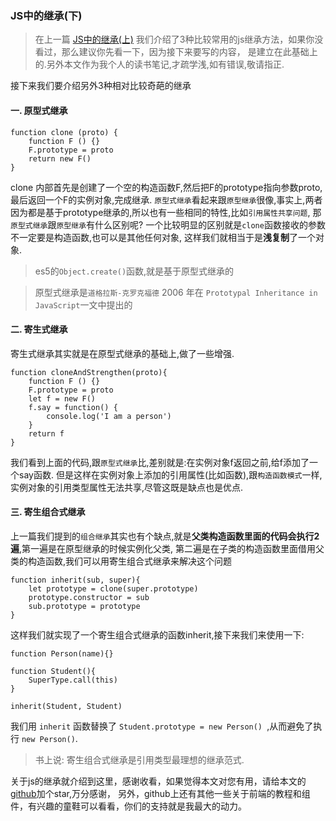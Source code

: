 ### JS中的继承(下)
> 在上一篇 [JS中的继承(上)](https://github.com/noahlam/articles/blob/master/JS%E4%B8%AD%E7%9A%84%E7%BB%A7%E6%89%BF(%E4%B8%8A).md)
 我们介绍了3种比较常用的js继承方法，如果你没看过，那么建议你先看一下，因为接下来要写的内容，
是建立在此基础上的.另外本文作为我个人的读书笔记,才疏学浅,如有错误,敬请指正.

接下来我们要介绍另外3种相对比较奇葩的继承  

#### **一. 原型式继承**

    function clone (proto) {
        function F () {}
        F.prototype = proto
        return new F()
    }
clone 内部首先是创建了一个空的构造函数F,然后把F的prototype指向参数proto,最后返回一个F的实例对象,完成继承.
`原型式继承`看起来跟`原型继承`很像,事实上,两者因为都是基于prototype继承的,所以也有一些相同的特性,比如`引用属性共享问题`,
那`原型式继承`跟`原型继承`有什么区别呢? 一个比较明显的区别就是`clone`函数接收的参数不一定要是构造函数,也可以是其他任何对象,
这样我们就相当于是**浅复制**了一个对象.  

> es5的`Object.create()`函数,就是基于原型式继承的  

> 原型式继承是`道格拉斯-克罗克福德` 2006 年在 `Prototypal Inheritance in JavaScript`一文中提出的

#### **二. 寄生式继承**

寄生式继承其实就是在原型式继承的基础上,做了一些增强.

    function cloneAndStrengthen(proto){
        function F () {}
        F.prototype = proto
        let f = new F()
        f.say = function() { 
            console.log('I am a person')
        }
        return f
    }

我们看到上面的代码,跟`原型式继承`比,差别就是:在实例对象f返回之前,给f添加了一个say函数.
但是这样在实例对象上添加的引用属性(比如函数),跟`构造函数模式`一样,
实例对象的引用类型属性无法共享,尽管这既是缺点也是优点.

#### **三. 寄生组合式继承**    

上一篇我们提到的`组合继承`其实也有个缺点,就是**父类构造函数里面的代码会执行2遍**,第一遍是在原型继承的时候实例化父类,
第二遍是在子类的构造函数里面借用父类的构造函数,我们可以用寄生组合式继承来解决这个问题

    function inherit(sub, super){
        let prototype = clone(super.prototype)
        prototype.constructor = sub    
        sub.prototype = prototype      
    }
    
这样我们就实现了一个寄生组合式继承的函数inherit,接下来我们来使用一下:

    function Person(name){}
    
    function Student(){
        SuperType.call(this)
    }
    
    inherit(Student, Student)
    
我们用 `inherit` 函数替换了 `Student.prototype = new Person() `,从而避免了执行 `new Person()`.

> 书上说: 寄生组合式继承是引用类型最理想的继承范式.

关于js的继承就介绍到这里，感谢收看，如果觉得本文对您有用，请给本文的[github](https://github.com/noahlam/articles)加个star,万分感谢，
另外，github上还有其他一些关于前端的教程和组件，有兴趣的童鞋可以看看，你们的支持就是我最大的动力。